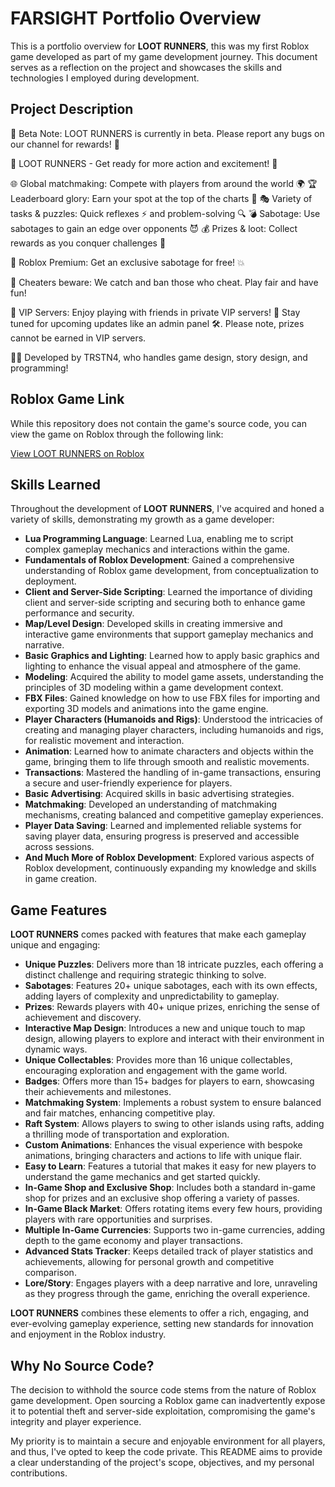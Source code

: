 # FARSIGHT Portfolio Overview

This is a portfolio overview for **LOOT RUNNERS**, this was my first Roblox game developed as part of my game development journey. This document serves as a reflection on the project and showcases the skills and technologies I employed during development.

## Project Description
🐞 Beta Note: LOOT RUNNERS is currently in beta. Please report any bugs on our channel for rewards! 🎁

🚀 LOOT RUNNERS - Get ready for more action and excitement! 🎉

🌐 Global matchmaking: Compete with players from around the world 🌍
🏆 Leaderboard glory: Earn your spot at the top of the charts 🥇
🎭 Variety of tasks & puzzles: Quick reflexes ⚡ and problem-solving 🔍
💣 Sabotage: Use sabotages to gain an edge over opponents 😈
💰 Prizes & loot: Collect rewards as you conquer challenges 🎁

🏅 Roblox Premium: Get an exclusive sabotage for free! 💥

🚫 Cheaters beware: We catch and ban those who cheat. Play fair and have fun!

🎉 VIP Servers: Enjoy playing with friends in private VIP servers! 🤝 Stay tuned for upcoming updates like an admin panel 🛠️. Please note, prizes cannot be earned in VIP servers.

👨‍💻 Developed by TRSTN4, who handles game design, story design, and programming!

## Roblox Game Link

While this repository does not contain the game's source code, you can view the game on Roblox through the following link:

[View LOOT RUNNERS on Roblox](https://www.roblox.com/games/12929417892/LOOT-RUNNERS)


## Skills Learned
Throughout the development of **LOOT RUNNERS**, I've acquired and honed a variety of skills, demonstrating my growth as a game developer:

- **Lua Programming Language**: Learned Lua, enabling me to script complex gameplay mechanics and interactions within the game.
- **Fundamentals of Roblox Development**: Gained a comprehensive understanding of Roblox game development, from conceptualization to deployment.
- **Client and Server-Side Scripting**: Learned the importance of dividing client and server-side scripting and securing both to enhance game performance and security.
- **Map/Level Design**: Developed skills in creating immersive and interactive game environments that support gameplay mechanics and narrative.
- **Basic Graphics and Lighting**: Learned how to apply basic graphics and lighting to enhance the visual appeal and atmosphere of the game.
- **Modeling**: Acquired the ability to model game assets, understanding the principles of 3D modeling within a game development context.
- **FBX Files**: Gained knowledge on how to use FBX files for importing and exporting 3D models and animations into the game engine.
- **Player Characters (Humanoids and Rigs)**: Understood the intricacies of creating and managing player characters, including humanoids and rigs, for realistic movement and interaction.
- **Animation**: Learned how to animate characters and objects within the game, bringing them to life through smooth and realistic movements.
- **Transactions**: Mastered the handling of in-game transactions, ensuring a secure and user-friendly experience for players.
- **Basic Advertising**: Acquired skills in basic advertising strategies.
- **Matchmaking**: Developed an understanding of matchmaking mechanisms, creating balanced and competitive gameplay experiences.
- **Player Data Saving**: Learned and implemented reliable systems for saving player data, ensuring progress is preserved and accessible across sessions.
- **And Much More of Roblox Development**: Explored various aspects of Roblox development, continuously expanding my knowledge and skills in game creation.


## Game Features 
**LOOT RUNNERS** comes packed with features that make each gameplay unique and engaging:

- **Unique Puzzles**: Delivers more than 18 intricate puzzles, each offering a distinct challenge and requiring strategic thinking to solve.
- **Sabotages**: Features 20+ unique sabotages, each with its own effects, adding layers of complexity and unpredictability to gameplay.
- **Prizes**: Rewards players with 40+ unique prizes, enriching the sense of achievement and discovery.
- **Interactive Map Design**: Introduces a new and unique touch to map design, allowing players to explore and interact with their environment in dynamic ways.
- **Unique Collectables**: Provides more than 16 unique collectables, encouraging exploration and engagement with the game world.
- **Badges**: Offers more than 15+ badges for players to earn, showcasing their achievements and milestones.
- **Matchmaking System**: Implements a robust system to ensure balanced and fair matches, enhancing competitive play.
- **Raft System**: Allows players to swing to other islands using rafts, adding a thrilling mode of transportation and exploration.
- **Custom Animations**: Enhances the visual experience with bespoke animations, bringing characters and actions to life with unique flair.
- **Easy to Learn**: Features a tutorial that makes it easy for new players to understand the game mechanics and get started quickly.
- **In-Game Shop and Exclusive Shop**: Includes both a standard in-game shop for prizes and an exclusive shop offering a variety of passes.
- **In-Game Black Market**: Offers rotating items every few hours, providing players with rare opportunities and surprises.
- **Multiple In-Game Currencies**: Supports two in-game currencies, adding depth to the game economy and player transactions.
- **Advanced Stats Tracker**: Keeps detailed track of player statistics and achievements, allowing for personal growth and competitive comparison.
- **Lore/Story**: Engages players with a deep narrative and lore, unraveling as they progress through the game, enriching the overall experience.

**LOOT RUNNERS** combines these elements to offer a rich, engaging, and ever-evolving gameplay experience, setting new standards for innovation and enjoyment in the Roblox industry.

## Why No Source Code?

The decision to withhold the source code stems from the nature of Roblox game development. Open sourcing a Roblox game can inadvertently expose it to potential theft and server-side exploitation, compromising the game's integrity and player experience.

My priority is to maintain a secure and enjoyable environment for all players, and thus, I've opted to keep the code private. This README aims to provide a clear understanding of the project's scope, objectives, and my personal contributions.
